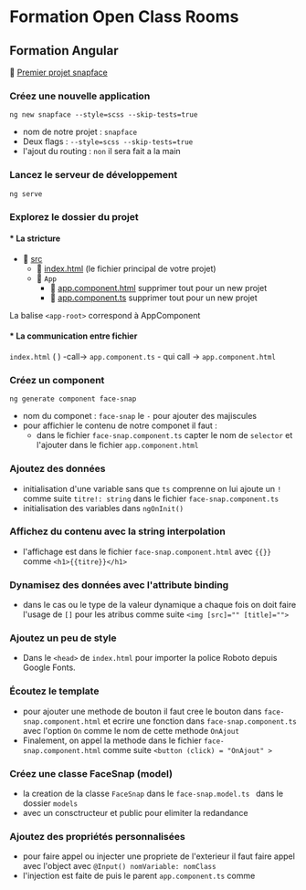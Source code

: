 # Formation Open Class Rooms

## Formation Angular
📁 [Premier projet snapface](snapface)
### Créez une nouvelle application

`ng new snapface --style=scss --skip-tests=true`
- nom de notre projet : `snapface`
- Deux flags : `--style=scss --skip-tests=true`
- l'ajout du routing : `non` il sera fait a la main 

### Lancez le serveur de développement

`ng serve`

### Explorez le dossier du projet
#### * La stricture 

- 📁 [src](snapface/src) 
  - 🔖 [index.html](snapface/src/index.html) (le fichier principal de votre projet)
  - 📁 `App`
    - 🔖 [app.component.html](snapface/src/app/app.component.html) supprimer tout pour un new projet
    - 🔖 [app.component.ts](snapface/src/app/app.component.ts) supprimer tout pour un new projet

La balise  `<app-root>`  correspond à AppComponent
#### * La communication entre fichier 
`index.html` ( <app-root></app-root>) -call-> `app.component.ts` - qui call -> `app.component.html`

### Créez un component
`ng generate component face-snap`
- nom du componet : `face-snap` le `-` pour ajouter des majiscules
- pour affichier le contenu de notre componet il faut : 
  - dans le fichier `face-snap.component.ts` capter le nom de `selector` et l'ajouter dans le fichier `app.component.html`

### Ajoutez des données
- initialisation d'une variable sans que `ts` comprenne on lui ajoute un `!` comme suite `titre!: string` dans le fichier `face-snap.component.ts`
- initialisation des variables dans  `ngOnInit()`

### Affichez du contenu avec la string interpolation

- l'affichage est dans le fichier `face-snap.component.html` avec `{{}}` comme `<h1>{{titre}}</h1>`

### Dynamisez des données avec l'attribute binding
- dans le cas ou le type de la valeur dynamique a chaque fois on doit faire l'usage de `[]` pour les atribus comme suite `<img [src]="" [title]="">`

### Ajoutez un peu de style

- Dans le  `<head>`  de  `index.html` pour importer la police Roboto depuis Google Fonts.

### Écoutez le template
- pour ajouter une methode de bouton il faut cree le bouton dans `face-snap.component.html` et ecrire une fonction dans `face-snap.component.ts` avec l'option `On` comme le nom de cette methode `OnAjout`
- Finalement, on appel la methode dans le fichier `face-snap.component.html` comme suite `<button (click) = "OnAjout" >`
  
### Créez une classe FaceSnap (model)
- la creation de la classe `FaceSnap` dans le `face-snap.model.ts ` dans le dossier `models`
- avec un consctructeur et public pour elimiter la redandance 

### Ajoutez des propriétés personnalisées
- pour faire appel ou injecter une propriete de l'exterieur il faut faire appel avec l'object avec `@Input() nomVariable: nomClass`
- l'injection est faite de puis le parent `app.component.ts` comme 